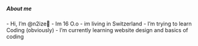 <h5>About me</h5>
-  Hi, I’m @n2ize👋
-  Im 16 O.o
-  im living in Switzerland 
-  I’m trying to learn Coding (obviously)
-  I’m currently learning website design and basics of coding

